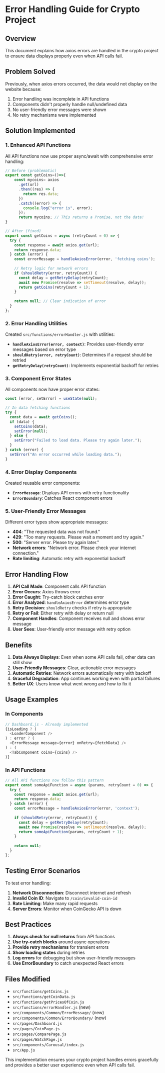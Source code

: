 # Error Handling Guide for Crypto Project

## Overview

This document explains how axios errors are handled in the crypto project to ensure data displays properly even when API calls fail.

## Problem Solved

Previously, when axios errors occurred, the data would not display on the website because:
1. Error handling was incomplete in API functions
2. Components didn't properly handle null/undefined data
3. No user-friendly error messages were shown
4. No retry mechanisms were implemented

## Solution Implemented

### 1. Enhanced API Functions

All API functions now use proper async/await with comprehensive error handling:

```javascript
// Before (problematic)
export const getCoins=()=>{
    const mycoins= axios
      .get(url)
      .then((res) => {
        return res.data;
      })
      .catch((error) => {
        console.log("error is", error);
      });
      return mycoins; // This returns a Promise, not the data!
}

// After (fixed)
export const getCoins = async (retryCount = 0) => {
  try {
    const response = await axios.get(url);
    return response.data;
  } catch (error) {
    const errorMessage = handleAxiosError(error, 'fetching coins');
    
    // Retry logic for network errors
    if (shouldRetry(error, retryCount)) {
      const delay = getRetryDelay(retryCount);
      await new Promise(resolve => setTimeout(resolve, delay));
      return getCoins(retryCount + 1);
    }
    
    return null; // Clear indication of error
  }
};
```

### 2. Error Handling Utilities

Created `src/functions/errorHandler.js` with utilities:

- **`handleAxiosError(error, context)`**: Provides user-friendly error messages based on error type
- **`shouldRetry(error, retryCount)`**: Determines if a request should be retried
- **`getRetryDelay(retryCount)`**: Implements exponential backoff for retries

### 3. Component Error States

All components now have proper error states:

```javascript
const [error, setError] = useState(null);

// In data fetching functions
try {
  const data = await getCoins();
  if (data) {
    setCoins(data);
    setError(null);
  } else {
    setError("Failed to load data. Please try again later.");
  }
} catch (error) {
  setError("An error occurred while loading data.");
}
```

### 4. Error Display Components

Created reusable error components:

- **`ErrorMessage`**: Displays API errors with retry functionality
- **`ErrorBoundary`**: Catches React component errors

### 5. User-Friendly Error Messages

Different error types show appropriate messages:

- **404**: "The requested data was not found."
- **429**: "Too many requests. Please wait a moment and try again."
- **500**: "Server error. Please try again later."
- **Network errors**: "Network error. Please check your internet connection."
- **Rate limiting**: Automatic retry with exponential backoff

## Error Handling Flow

1. **API Call Made**: Component calls API function
2. **Error Occurs**: Axios throws error
3. **Error Caught**: Try-catch block catches error
4. **Error Analyzed**: `handleAxiosError` determines error type
5. **Retry Decision**: `shouldRetry` checks if retry is appropriate
6. **Retry or Fail**: Either retry with delay or return null
7. **Component Handles**: Component receives null and shows error message
8. **User Sees**: User-friendly error message with retry option

## Benefits

1. **Data Always Displays**: Even when some API calls fail, other data can still show
2. **User-Friendly Messages**: Clear, actionable error messages
3. **Automatic Retries**: Network errors automatically retry with backoff
4. **Graceful Degradation**: App continues working even with partial failures
5. **Better UX**: Users know what went wrong and how to fix it

## Usage Examples

### In Components

```javascript
// Dashboard.js - Already implemented
{isLoading ? (
  <LoaderComponent />
) : error ? (
  <ErrorMessage message={error} onRetry={fetchData} />
) : (
  <TabComponent coins={coins} />
)}
```

### In API Functions

```javascript
// All API functions now follow this pattern
export const someApiFunction = async (params, retryCount = 0) => {
  try {
    const response = await axios.get(url);
    return response.data;
  } catch (error) {
    const errorMessage = handleAxiosError(error, 'context');
    
    if (shouldRetry(error, retryCount)) {
      const delay = getRetryDelay(retryCount);
      await new Promise(resolve => setTimeout(resolve, delay));
      return someApiFunction(params, retryCount + 1);
    }
    
    return null;
  }
};
```

## Testing Error Scenarios

To test error handling:

1. **Network Disconnection**: Disconnect internet and refresh
2. **Invalid Coin ID**: Navigate to `/coin/invalid-coin-id`
3. **Rate Limiting**: Make many rapid requests
4. **Server Errors**: Monitor when CoinGecko API is down

## Best Practices

1. **Always check for null returns** from API functions
2. **Use try-catch blocks** around async operations
3. **Provide retry mechanisms** for transient errors
4. **Show loading states** during retries
5. **Log errors** for debugging but show user-friendly messages
6. **Use ErrorBoundary** to catch unexpected React errors

## Files Modified

- `src/functions/getCoins.js`
- `src/functions/getCoinData.js`
- `src/functions/getPricesOfCoin.js`
- `src/functions/errorHandler.js` (new)
- `src/components/Common/ErrorMessage/` (new)
- `src/components/Common/ErrorBoundary/` (new)
- `src/pages/Dashboard.js`
- `src/pages/CoinPage.js`
- `src/pages/ComparePage.js`
- `src/pages/WatchPage.js`
- `src/components/Carousal/index.js`
- `src/App.js`

This implementation ensures your crypto project handles errors gracefully and provides a better user experience even when API calls fail. 